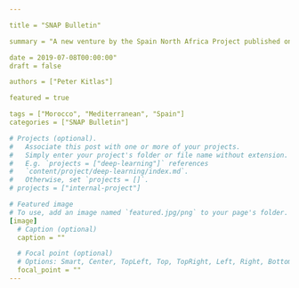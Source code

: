 ```yaml
---

title = "SNAP Bulletin"

summary = "A new venture by the Spain North Africa Project published on July 8, 2019."

date = 2019-07-08T00:00:00"
draft = false

authors = ["Peter Kitlas"]

featured = true

tags = ["Morocco", "Mediterranean", "Spain"]
categories = ["SNAP Bulletin"]

# Projects (optional).
#   Associate this post with one or more of your projects.
#   Simply enter your project's folder or file name without extension.
#   E.g. `projects = ["deep-learning"]` references 
#   `content/project/deep-learning/index.md`.
#   Otherwise, set `projects = []`.
# projects = ["internal-project"]

# Featured image
# To use, add an image named `featured.jpg/png` to your page's folder. 
[image]
  # Caption (optional)
  caption = ""

  # Focal point (optional)
  # Options: Smart, Center, TopLeft, Top, TopRight, Left, Right, BottomLeft, Bottom, BottomRight
  focal_point = ""
---
```

